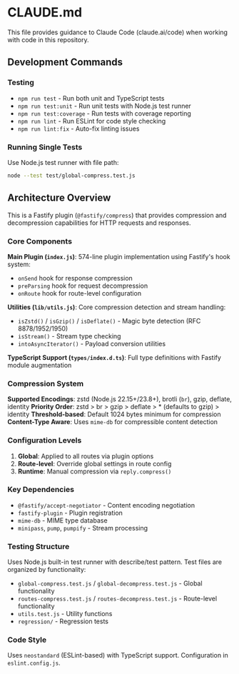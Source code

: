 # CLAUDE.md

This file provides guidance to Claude Code (claude.ai/code) when working with code in this repository.

## Development Commands

### Testing
- `npm run test` - Run both unit and TypeScript tests
- `npm run test:unit` - Run unit tests with Node.js test runner
- `npm run test:coverage` - Run tests with coverage reporting
- `npm run lint` - Run ESLint for code style checking
- `npm run lint:fix` - Auto-fix linting issues

### Running Single Tests
Use Node.js test runner with file path:
```bash
node --test test/global-compress.test.js
```

## Architecture Overview

This is a Fastify plugin (`@fastify/compress`) that provides compression and decompression capabilities for HTTP requests and responses.

### Core Components

**Main Plugin (`index.js`)**: 574-line plugin implementation using Fastify's hook system:
- `onSend` hook for response compression
- `preParsing` hook for request decompression  
- `onRoute` hook for route-level configuration

**Utilities (`lib/utils.js`)**: Core compression detection and stream handling:
- `isZstd()` / `isGzip()` / `isDeflate()` - Magic byte detection (RFC 8878/1952/1950)
- `isStream()` - Stream type checking
- `intoAsyncIterator()` - Payload conversion utilities

**TypeScript Support (`types/index.d.ts`)**: Full type definitions with Fastify module augmentation

### Compression System

**Supported Encodings**: zstd (Node.js 22.15+/23.8+), brotli (`br`), gzip, deflate, identity
**Priority Order**: zstd > br > gzip > deflate > * (defaults to gzip) > identity
**Threshold-based**: Default 1024 bytes minimum for compression
**Content-Type Aware**: Uses `mime-db` for compressible content detection

### Configuration Levels
1. **Global**: Applied to all routes via plugin options
2. **Route-level**: Override global settings in route config
3. **Runtime**: Manual compression via `reply.compress()`

### Key Dependencies
- `@fastify/accept-negotiator` - Content encoding negotiation
- `fastify-plugin` - Plugin registration
- `mime-db` - MIME type database
- `minipass`, `pump`, `pumpify` - Stream processing

### Testing Structure
Uses Node.js built-in test runner with describe/test pattern. Test files are organized by functionality:
- `global-compress.test.js` / `global-decompress.test.js` - Global functionality
- `routes-compress.test.js` / `routes-decompress.test.js` - Route-level functionality
- `utils.test.js` - Utility functions
- `regression/` - Regression tests

### Code Style
Uses `neostandard` (ESLint-based) with TypeScript support. Configuration in `eslint.config.js`.